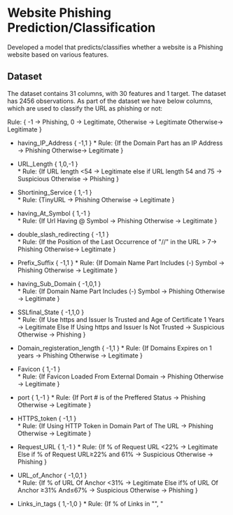 # Website Phishing Prediction/Classification

Developed a model that predicts/classifies whether a website is a Phishing website based on various features.

## Dataset
The dataset contains 31 columns, with 30 features and 1 target. The dataset has 2456 observations. As part of the dataset we have below columns, which are used to classify the URL as phishing or not:

Rule: { -1 → Phishing, 0 → Legitimate, Otherwise → Legitimate   Otherwise→ Legitimate }



* having_IP_Address { -1,1 }
         * Rule: {If the Domain Part has an IP Address → Phishing   Otherwise→ Legitimate }

* URL_Length { 1,0,-1 }   
      * Rule: {If URL length <54 → Legitimate  else if URL length 54 and 75 → Suspicious   Otherwise → Phishing }

* Shortining_Service { 1,-1 }   
      * Rule: {TinyURL → Phishing   Otherwise → Legitimate }

* having_At_Symbol { 1,-1 }   
      * Rule: {If Url Having @ Symbol → Phishing   Otherwise → Legitimate }

* double_slash_redirecting { -1,1 }   
      * Rule:  {If the Position of the Last Occurrence of "//" in the URL > 7→ Phishing      Otherwise→ Legitimate }

* Prefix_Suffix { -1,1 }
      * Rule:  {If Domain Name Part Includes (-) Symbol → Phishing    Otherwise → Legitimate }

* having_Sub_Domain { -1,0,1 }    
      * Rule: {If Domain Name Part Includes (-) Symbol → Phishing     Otherwise → Legitimate }

* SSLfinal_State { -1,1,0 }   
      * Rule: {If Use https and Issuer Is Trusted and Age of Certificate 1 Years → Legitimate    Else If Using https and Issuer Is Not Trusted  → Suspicious       Otherwise → Phishing }

* Domain_registeration_length { -1,1 }
      * Rule: {If Domains Expires on 1 years → Phishing    Otherwise → Legitimate }

* Favicon { 1,-1 }    
      * Rule: {If Favicon Loaded From External Domain → Phishing     Otherwise → Legitimate }


* port { 1,-1 } 
      * Rule: {If Port # is of the Preffered Status → Phishing     Otherwise → Legitimate }

* HTTPS_token { -1,1 }    
      * Rule: {If Using HTTP Token in Domain Part of The URL → Phishing     Otherwise → Legitimate }

* Request_URL { 1,-1 } 
      * Rule: {If % of Request URL <22% → Legitimate     Else if % of Request URL≥22% and 61% → Suspicious     Otherwise → Phishing  }


* URL_of_Anchor { -1,0,1 }    
      * Rule:  {If % of URL Of Anchor <31%  → Legitimate      Else if% of URL Of Anchor ≥31% And≤67% → Suspicious       Otherwise → Phishing }

* Links_in_tags { 1,-1,0 } 
      * Rule: {If % of Links in "<Meta>", "<Script>" and "<Link>"<17%  → Legitimate     Else if % of Links in <Meta>", "<Script>" and "<Link>" ≥17% And≤81% → Suspicious      Otherwise → Phishing }

* SFH { -1,1,0 }    
      * Rule: {If SFH is "about: blank" Or Is Empty → Phishing      Else if SFH Refers To A Different Domain → Suspicious      Otherwise  → Legitimate }

* Submitting_to_email { -1,1 }    
      * Rule: {If Using "mail()" or "mailto:" Function to Submit User Information → Phishing     Otherwise  → Legitimate }

* Abnormal_URL { -1,1 }   
      * Rule: {If The Host Name Is Not Included In URL → Phishing     Otherwise → Legitimate }

* Redirect { 0,1 }   
      * Rule: {If #ofRedirect Page≤1 → Legitimate     Else if #of Redirect Page≥2 And<4 → Suspicious     Otherwise → Phishing }

* on_mouseover { 1,-1 }  
      * Rule: {If onMouseOver Changes Status Bar → Phishing      Else if It Does't Change Status Bar → Legitimate }

* RightClick { 1,-1 }  
      * Rule: {If Right Click Disabled → Phishing     Otherwise → Legitimate }


* popUpWidnow { 1,-1 }   
      * Rule: {If Popoup Window Contains Text Fields→ Phishing      Otherwise → Legitimate }

* Iframe { 1,-1 }   
      * Rule: {If Using iframe → Phishing     Otherwise → Legitimate }

* age_of_domain { -1,1 }   
      * Rule: {If Age Of Domain≥6 months → Legitimate     Otherwise → Phishing }

* DNSRecord { -1,1 }   
      * Rule: {If no DNS Record For The Domain → Phishing     Otherwise → Legitimate }

* web_traffic { -1,0,1 }   
      * Rule: {If Website Rank<100,000 → Legitimate     Else if Website Rank>100,000 → Suspicious     Otherwise → Phishing }

* Page_Rank { -1,1 }   
      * Rule: {If PageRank<0.2 → Phishing     Otherwise → Legitimate  }

* Google_Index { 1,-1 }  
      * Rule: {If Webpage Indexed by Google → Legitimate      Otherwise → Phishing }

* Links_pointing_to_page { 1,0,-1 }  
      * Rule: {If #Of Link Pointing to The Webpage=0 → Phishing     Else if #Of Link Pointing to The Webpage>0 and≤2 → Suspicious     Otherwise → Legitimate }

* Statistical_report { -1,1 }  
      * Rule: {If Host Belongs to Top Phishing IPs or Top Phishing Domains → Phishing     Otherwise → Legitimate }

* Result { -1,0 }  
      * Rule: {If  0 → Phishing    Else If 1 → Legitimate }
